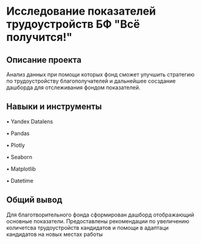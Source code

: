 # Исследование показателей трудоустройств БФ "Всё получится!" 

## Описание проекта

Анализ данных при помощи которых фонд сможет улучшить стратегию по трудоустройству благополучателей и дальнейшее сосздание дашборда для отслеживания фондом показателей.

## Навыки и инструменты

•	Yandex Datalens

•	Pandas

•	Plotly

•	Seaborn

•	Matplotlib

• Datetime


## Общий вывод
Для благотворительного фонда сформирован дашборд отображающий основные показатели. Предоставлены рекомендации по увеличению количетсва трудоустройств кандидатов и помощи в адаптаци кандидатов на новых местах работы
